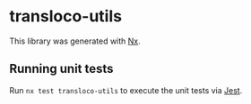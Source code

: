 # transloco-utils

This library was generated with [Nx](https://nx.dev).

## Running unit tests

Run `nx test transloco-utils` to execute the unit tests via [Jest](https://jestjs.io).
